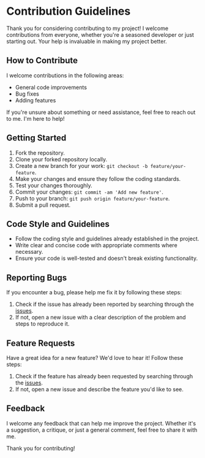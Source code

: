 # Contribution Guidelines

Thank you for considering contributing to my project!
I welcome contributions from everyone, whether you're a seasoned developer or just starting out.
Your help is invaluable in making my project better.

## How to Contribute

I welcome contributions in the following areas:

- General code improvements
- Bug fixes
- Adding features

If you're unsure about something or need assistance, feel free to reach out to me. I'm here to help!

## Getting Started

1. Fork the repository.
2. Clone your forked repository locally.
3. Create a new branch for your work: `git checkout -b feature/your-feature`.
4. Make your changes and ensure they follow the coding standards.
5. Test your changes thoroughly.
6. Commit your changes: `git commit -am 'Add new feature'`.
7. Push to your branch: `git push origin feature/your-feature`.
8. Submit a pull request.

## Code Style and Guidelines

- Follow the coding style and guidelines already established in the project.
- Write clear and concise code with appropriate comments where necessary.
- Ensure your code is well-tested and doesn't break existing functionality.

## Reporting Bugs

If you encounter a bug, please help me fix it by following these steps:

1. Check if the issue has already been reported by searching through the [issues](https://github.com/Richard-Apps/richardapps-web/issues).
2. If not, open a new issue with a clear description of the problem and steps to reproduce it.

## Feature Requests

Have a great idea for a new feature? We'd love to hear it! Follow these steps:

1. Check if the feature has already been requested by searching through the [issues](https://github.com/Richard-Apps/richardapps-web/issues).
2. If not, open a new issue and describe the feature you'd like to see.

## Feedback
 
I welcome any feedback that can help me improve the project. Whether it's a suggestion, a critique, or just a general comment, feel free to share it with me.

Thank you for contributing!
